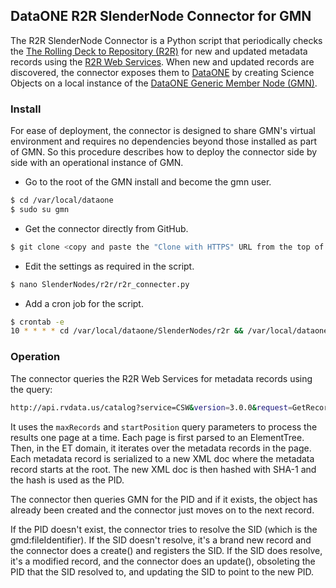 ## DataONE R2R SlenderNode Connector for GMN

The R2R SlenderNode Connector is a Python script that periodically checks the [The Rolling Deck to Repository (R2R)](http://www.rvdata.us/) for new and updated metadata records using the [R2R Web Services](http://api.rvdata.us/). When new and updated records are discovered, the connector exposes them to [DataONE](dataone.org) by creating Science Objects on a local instance of the [DataONE Generic Member Node (GMN)](http://pythonhosted.org/dataone.generic_member_node/). 

### Install

For ease of deployment, the connector is designed to share GMN's virtual environment and requires no dependencies beyond those installed as part of GMN. So this procedure describes how to deploy the connector side by side with an operational instance of GMN.
 
* Go to the root of the GMN install and become the gmn user.

```sh
$ cd /var/local/dataone
$ sudo su gmn
```
    
* Get the connector directly from GitHub.

```sh
$ git clone <copy and paste the "Clone with HTTPS" URL from the top of this page> 
```

* Edit the settings as required in the script.
 
```sh
$ nano SlenderNodes/r2r/r2r_connecter.py
```

* Add a cron job for the script.

```sh
$ crontab -e
10 * * * * cd /var/local/dataone/SlenderNodes/r2r && /var/local/dataone/gmn/bin/python ./r2r_connector.py >> log.txt 2>&1
```

### Operation

The connector queries the R2R Web Services for metadata records using the query:

```sh
http://api.rvdata.us/catalog?service=CSW&version=3.0.0&request=GetRecords&typenames=gmd:MD_Metadata&outputSchema=http://www.isotc211.org/2005/gmd&elementSetName=full
```

It uses the `maxRecords` and `startPosition` query parameters to process the results one page at a time. Each page is first parsed to an ElementTree. Then, in the ET domain, it iterates over the metadata records in the page. Each metadata record is serialized to a new XML doc where the metadata record starts at the root. The new XML doc is then hashed with SHA-1 and the hash is used as the PID.

The connector then queries GMN for the PID and if it exists, the object has already been created and the connector just moves on to the next record.

If the PID doesn't exist, the connector tries to resolve the SID (which is the gmd:fileIdentifier). If the SID doesn't resolve, it's a brand new record and the connector does a create() and registers the SID. If the SID does resolve, it's a modified record, and the connector does an update(), obsoleting the PID that the SID resolved to, and updating the SID to point to the new PID.
